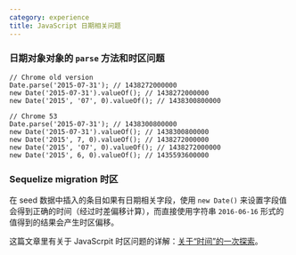 ```yaml
---
category: experience
title: JavaScript 日期相关问题
---
```


### 日期对象对象的 `parse` 方法和时区问题 ###
	
	// Chrome old version
    Date.parse('2015-07-31'); // 1438272000000 
    new Date('2015-07-31').valueOf(); // 1438272000000
    new Date('2015', '07', 0).valueOf(); // 1438300800000

    // Chrome 53
    Date.parse('2015-07-31'); // 1438300800000 
    new Date('2015-07-31').valueOf(); // 1438300800000
    new Date('2015', 7, 0).valueOf(); // 1438272000000
    new Date('2015', '07', 0).valueOf(); // 1438272000000
    new Date('2015', 6, 0).valueOf(); // 1435593600000

### Sequelize migration 时区

在 seed 数据中插入的条目如果有日期相关字段，使用 `new Date()` 来设置字段值会得到正确的时间（经过时差偏移计算），而直接使用字符串 `2016-06-16` 形式的值得到的结果会产生时区偏移。

这篇文章里有关于 JavaScrpit 时区问题的详解：[关于“时间”的一次探索](https://segmentfault.com/a/1190000004292140)。

